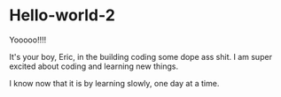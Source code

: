 # Hello-world-2

Yooooo!!!!

It's your boy, Eric, in the building coding some dope ass shit.
I am super excited about coding and learning new things. 

I know now that it is by learning slowly, one day at a time.
